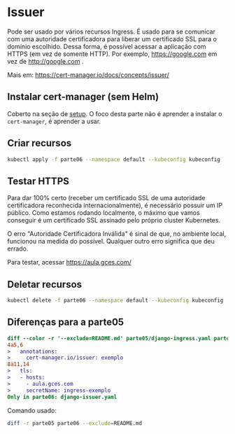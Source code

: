 # Issuer

Pode ser usado por vários recursos Ingress. É usado para se comunicar com uma autoridade certificadora para liberar um certificado SSL para o domínio escolhido. Dessa forma, é possível acessar a aplicação com HTTPS (em vez de somente HTTP). Por exemplo, <https://google.com> em vez de <http://google.com> .

Mais em: <https://cert-manager.io/docs/concepts/issuer/>

## Instalar cert-manager (sem Helm)

Coberto na seção de [setup](../setup). O foco desta parte não é aprender a instalar o `cert-manager`, é aprender a usar.

## Criar recursos

```bash
kubectl apply -f parte06 --namespace default --kubeconfig kubeconfig
```

## Testar HTTPS

Para dar 100% certo (receber um certificado SSL de uma autoridade certificadora reconhecida internacionalmente), é necessário possuir um IP público. Como estamos rodando localmente, o máximo que vamos conseguir é um certificado SSL assinado pelo próprio cluster Kubernetes.

O erro "Autoridade Certificadora Inválida" é sinal de que, no ambiente local, funcionou na medida do possível. Qualquer outro erro significa que deu errado.

Para testar, acessar <https://aula.gces.com/>

## Deletar recursos

```bash
kubectl delete -f parte06 --namespace default --kubeconfig kubeconfig
```

## Diferenças para a parte05

```diff
diff --color -r '--exclude=README.md' parte05/django-ingress.yaml parte06/django-ingress.yaml
4a5,6
>   annotations:
>     cert-manager.io/issuer: exemplo
8a11,14
>   tls:
>   - hosts:
>     - aula.gces.com
>     secretName: ingress-exemplo
Only in parte06: django-issuer.yaml
```

Comando usado:

```bash
diff -r parte05 parte06 --exclude=README.md
```
